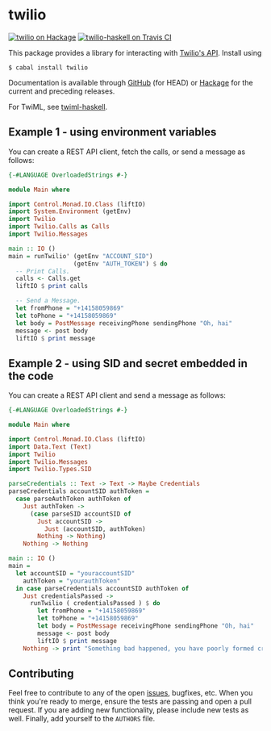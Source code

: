 twilio
======

[![twilio on Hackage](https://img.shields.io/hackage/v/twilio.svg)](https://hackage.haskell.org/package/twilio) [![twilio-haskell on Travis CI](https://travis-ci.org/markandrus/twilio-haskell.svg)](https://travis-ci.org/markandrus/twilio-haskell)

This package provides a library for interacting with
[Twilio's API](https://www.twilio.com/docs/api). Install using

```
$ cabal install twilio
```

Documentation is available through [GitHub](https://markandrus.github.io/twilio-haskell)
(for HEAD) or [Hackage](https://hackage.haskell.org/package/twilio) for the
current and preceding releases.

For TwiML, see [twiml-haskell](https://github.com/markandrus/twiml-haskell).

Example 1 - using environment variables
-------

You can create a REST API client, fetch the calls, or send a message as follows:

```hs
{-#LANGUAGE OverloadedStrings #-}

module Main where

import Control.Monad.IO.Class (liftIO)
import System.Environment (getEnv)
import Twilio
import Twilio.Calls as Calls
import Twilio.Messages

main :: IO ()
main = runTwilio' (getEnv "ACCOUNT_SID")
                  (getEnv "AUTH_TOKEN") $ do
  -- Print Calls.
  calls <- Calls.get
  liftIO $ print calls

  -- Send a Message.
  let fromPhone = "+14158059869"
  let toPhone = "+14158059869"
  let body = PostMessage receivingPhone sendingPhone "Oh, hai"
  message <- post body
  liftIO $ print message
```

Example 2 - using SID and secret embedded in the code
-------

You can create a REST API client and send a message as follows:

```hs
{-#LANGUAGE OverloadedStrings #-}

module Main where

import Control.Monad.IO.Class (liftIO)
import Data.Text (Text)
import Twilio
import Twilio.Messages
import Twilio.Types.SID

parseCredentials :: Text -> Text -> Maybe Credentials
parseCredentials accountSID authToken =
  case parseAuthToken authToken of
    Just authToken ->
      (case parseSID accountSID of
        Just accountSID ->
          Just (accountSID, authToken)
        Nothing -> Nothing)
    Nothing -> Nothing

main :: IO ()
main =
  let accountSID = "youraccountSID"
    authToken = "yourauthToken"
  in case parseCredentials accountSID authToken of
    Just credentialsPassed ->
      runTwilio ( credentialsPassed ) $ do
        let fromPhone = "+14158059869"
        let toPhone = "+14158059869"
        let body = PostMessage receivingPhone sendingPhone "Oh, hai"
        message <- post body
        liftIO $ print message
    Nothing -> print "Something bad happened, you have poorly formed credentials."
```

Contributing
------------

Feel free to contribute to any of the open [issues](https://github.com/markandrus/twilio-haskell/issues), bugfixes, etc. When you think you're ready to merge, ensure the tests are passing and open a pull request. If you are adding new functionality, please include new tests as well. Finally, add yourself to the `AUTHORS` file.

